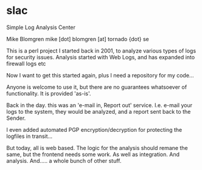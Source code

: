 # slac
Simple Log Analysis Center

Mike Blomgren
mike [dot] blomgren [at] tornado {dot} se

This is a perl project I started back in 2001, to analyze various types of logs for security issues. Analysis started with Web Logs, and has expanded into firewall logs etc

Now I want to get this started again, plus I need a repository for my code...

Anyone is welcome to use it, but there are no guarantees whatsoever of functionality. It is provided 'as-is'.

Back in the day. this was an 'e-mail in, Report out' service. I.e. e-mail your logs to the system, they would be analyzed, and a report sent back to the Sender. 

I even added automated PGP encryption/decryption for protecting the logfiles in transit...

But today, all is web based. The logic for the analysis should remane the same, but the frontend needs some work. As well as integration. And analysis. And..... a whole bunch of other stuff. 


